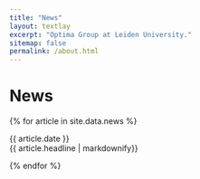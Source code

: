 ```yaml
---
title: "News"
layout: textlay
excerpt: "Optima Group at Leiden University."
sitemap: false
permalink: /about.html
---
```


# News

{% for article in site.data.news %}
<p>{{ article.date }} <br> {{ article.headline | markdownify}}</p>
{% endfor %}

